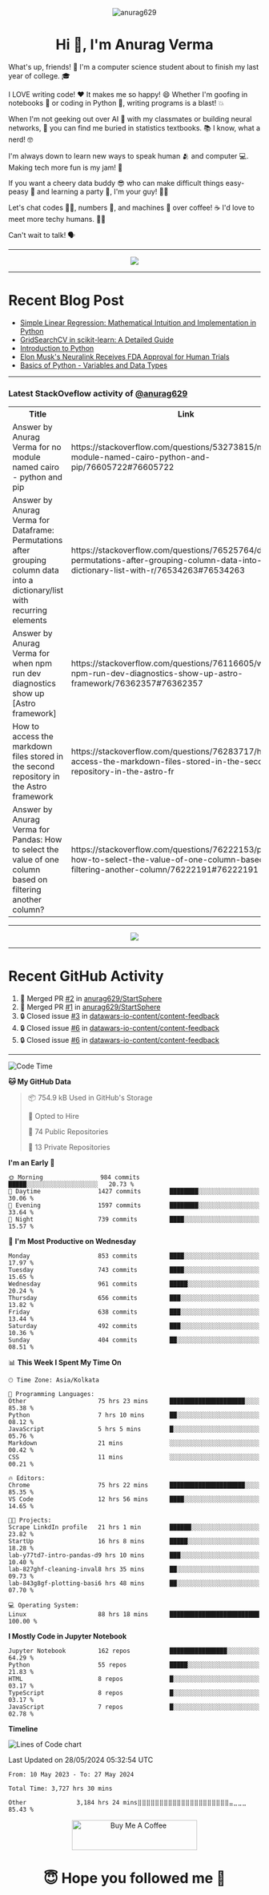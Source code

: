 

<p align="center"> <img src="https://komarev.com/ghpvc/?username=anurag629&label=Profile%20views&color=0e75b6&style=flat" alt="anurag629" /> </p>

<h1 align="center">Hi 👋, I'm Anurag Verma</h1>

What's up, friends! 👋 I'm a computer science student about to finish my last year of college. 🎓

I LOVE writing code! ❤️ It makes me so happy! 😄 Whether I'm goofing in notebooks 📓 or coding in Python 🐍, writing programs is a blast! 💥

When I'm not geeking out over AI 🤖 with my classmates or building neural networks, 🧠 you can find me buried in statistics textbooks. 📚 I know, what a nerd! 🤓

I'm always down to learn new ways to speak human 🫂 and computer 💻. Making tech more fun is my jam! 🍇

If you want a cheery data buddy 😎 who can make difficult things easy-peasy 🥝 and learning a party 🎉, I'm your guy! 🙋‍♂️

Let's chat codes 👨‍💻, numbers 🧮, and machines 🤖 over coffee! ☕ I'd love to meet more techy humans. 💁‍♂️

Can't wait to talk! 🗣️

---

<p align="center">
  <img src="https://spotify-github-profile.vercel.app/api/view.svg?uid=mwvywke3fo2gajpenodnmobfh&cover_image=true&theme=default&show_offline=false&background_color=121212&interchange=false&bar_color=53b14f&bar_color_cover=true">
</p>

---

# Recent Blog Post

<!-- BLOG-POST-LIST:START -->
- [Simple Linear Regression: Mathematical Intuition and Implementation in Python](https://codercops.tech/blog/machine-learning-algorithms/simple-linear-regression-mathematical-intuation)
- [GridSearchCV in scikit-learn: A Detailed Guide](https://codercops.tech/blog/gridsearchcv-in-scikit-learn-a-detailed-guide)
- [Introduction to Python](https://codercops.tech/blog/python-tutorial/introduction-to-python)
- [Elon Musk&#39;s Neuralink Receives FDA Approval for Human Trials](https://codercops.tech/blog/elon-musks-neuralink-receives-fda-approval-for-human-trials)
- [Basics of Python - Variables and Data Types](https://codercops.tech/blog/python-basics-of-python-variables-and-data-types)
<!-- BLOG-POST-LIST:END -->

---

### Latest StackOveflow activity of [@anurag629](https://github.com/anurag629)
<table>
  <tr><th>Title</th><th>Link</th></tr>
  <!-- STACKOVERFLOW:START --><tr><td>Answer by Anurag Verma for no module named cairo - python and pip</td><td>https://stackoverflow.com/questions/53273815/no-module-named-cairo-python-and-pip/76605722#76605722</td></tr><tr><td>Answer by Anurag Verma for Dataframe: Permutations after grouping column data into a dictionary/list with recurring elements</td><td>https://stackoverflow.com/questions/76525764/dataframe-permutations-after-grouping-column-data-into-a-dictionary-list-with-r/76534263#76534263</td></tr><tr><td>Answer by Anurag Verma for when npm run dev diagnostics show up [Astro framework]</td><td>https://stackoverflow.com/questions/76116605/when-npm-run-dev-diagnostics-show-up-astro-framework/76362357#76362357</td></tr><tr><td>How to access the markdown files stored in the second repository in the Astro framework</td><td>https://stackoverflow.com/questions/76283717/how-to-access-the-markdown-files-stored-in-the-second-repository-in-the-astro-fr</td></tr><tr><td>Answer by Anurag Verma for Pandas: How to select the value of one column based on filtering another column?</td><td>https://stackoverflow.com/questions/76222153/pandas-how-to-select-the-value-of-one-column-based-on-filtering-another-column/76222191#76222191</td></tr><!-- STACKOVERFLOW:END -->
</table>

---

<p align="center">
  <img alig src="https://github-profile-trophy.vercel.app/?username=anurag629&theme=onedark&column=-1" />
</p>

---

# Recent GitHub Activity
<!--START_SECTION:activity-->
1. 🎉 Merged PR [#2](https://github.com/anurag629/StartSphere/pull/2) in [anurag629/StartSphere](https://github.com/anurag629/StartSphere)
2. 🎉 Merged PR [#1](https://github.com/anurag629/StartSphere/pull/1) in [anurag629/StartSphere](https://github.com/anurag629/StartSphere)
3. 🔒 Closed issue [#3](https://github.com/datawars-io-content/content-feedback/issues/3) in [datawars-io-content/content-feedback](https://github.com/datawars-io-content/content-feedback)
4. 🔒 Closed issue [#6](https://github.com/datawars-io-content/content-feedback/issues/6) in [datawars-io-content/content-feedback](https://github.com/datawars-io-content/content-feedback)
5. 🔒 Closed issue [#6](https://github.com/datawars-io-content/content-feedback/issues/6) in [datawars-io-content/content-feedback](https://github.com/datawars-io-content/content-feedback)
<!--END_SECTION:activity-->

---

<!--START_SECTION:waka-->
![Code Time](http://img.shields.io/badge/Code%20Time-3%2C730%20hrs%2021%20mins-blue)

**🐱 My GitHub Data** 

> 📦 754.9 kB Used in GitHub's Storage 
 > 
> 💼 Opted to Hire
 > 
> 📜 74 Public Repositories 
 > 
> 🔑 13 Private Repositories 
 > 
**I'm an Early 🐤** 

```text
🌞 Morning                984 commits         █████░░░░░░░░░░░░░░░░░░░░   20.73 % 
🌆 Daytime                1427 commits        ████████░░░░░░░░░░░░░░░░░   30.06 % 
🌃 Evening                1597 commits        ████████░░░░░░░░░░░░░░░░░   33.64 % 
🌙 Night                  739 commits         ████░░░░░░░░░░░░░░░░░░░░░   15.57 % 
```
📅 **I'm Most Productive on Wednesday** 

```text
Monday                   853 commits         ████░░░░░░░░░░░░░░░░░░░░░   17.97 % 
Tuesday                  743 commits         ████░░░░░░░░░░░░░░░░░░░░░   15.65 % 
Wednesday                961 commits         █████░░░░░░░░░░░░░░░░░░░░   20.24 % 
Thursday                 656 commits         ███░░░░░░░░░░░░░░░░░░░░░░   13.82 % 
Friday                   638 commits         ███░░░░░░░░░░░░░░░░░░░░░░   13.44 % 
Saturday                 492 commits         ███░░░░░░░░░░░░░░░░░░░░░░   10.36 % 
Sunday                   404 commits         ██░░░░░░░░░░░░░░░░░░░░░░░   08.51 % 
```


📊 **This Week I Spent My Time On** 

```text
🕑︎ Time Zone: Asia/Kolkata

💬 Programming Languages: 
Other                    75 hrs 23 mins      █████████████████████░░░░   85.38 % 
Python                   7 hrs 10 mins       ██░░░░░░░░░░░░░░░░░░░░░░░   08.12 % 
JavaScript               5 hrs 5 mins        █░░░░░░░░░░░░░░░░░░░░░░░░   05.76 % 
Markdown                 21 mins             ░░░░░░░░░░░░░░░░░░░░░░░░░   00.42 % 
CSS                      11 mins             ░░░░░░░░░░░░░░░░░░░░░░░░░   00.21 % 

🔥 Editors: 
Chrome                   75 hrs 22 mins      █████████████████████░░░░   85.35 % 
VS Code                  12 hrs 56 mins      ████░░░░░░░░░░░░░░░░░░░░░   14.65 % 

🐱‍💻 Projects: 
Scrape LinkdIn profile   21 hrs 1 min        ██████░░░░░░░░░░░░░░░░░░░   23.82 % 
StartUp                  16 hrs 8 mins       █████░░░░░░░░░░░░░░░░░░░░   18.28 % 
lab-y77td7-intro-pandas-d9 hrs 10 mins       ███░░░░░░░░░░░░░░░░░░░░░░   10.40 % 
lab-827ghf-cleaning-inval8 hrs 35 mins       ██░░░░░░░░░░░░░░░░░░░░░░░   09.73 % 
lab-843g8gf-plotting-basi6 hrs 48 mins       ██░░░░░░░░░░░░░░░░░░░░░░░   07.70 % 

💻 Operating System: 
Linux                    88 hrs 18 mins      █████████████████████████   100.00 % 
```

**I Mostly Code in Jupyter Notebook** 

```text
Jupyter Notebook         162 repos           ████████████████░░░░░░░░░   64.29 % 
Python                   55 repos            █████░░░░░░░░░░░░░░░░░░░░   21.83 % 
HTML                     8 repos             █░░░░░░░░░░░░░░░░░░░░░░░░   03.17 % 
TypeScript               8 repos             █░░░░░░░░░░░░░░░░░░░░░░░░   03.17 % 
JavaScript               7 repos             █░░░░░░░░░░░░░░░░░░░░░░░░   02.78 % 
```



**Timeline**

![Lines of Code chart](https://raw.githubusercontent.com/anurag629/anurag629/main/assets/bar_graph.png)


 Last Updated on 28/05/2024 05:32:54 UTC
<!--END_SECTION:waka-->

<!--START_SECTION:waka-simple-->

```text
From: 10 May 2023 - To: 27 May 2024

Total Time: 3,727 hrs 30 mins

Other              3,184 hrs 24 mins⣿⣿⣿⣿⣿⣿⣿⣿⣿⣿⣿⣿⣿⣿⣿⣿⣿⣿⣿⣿⣿⣤⣀⣀⣀   85.43 %
```

<!--END_SECTION:waka-simple-->

<p align="center"> 
<a href="https://www.buymeacoffee.com/anurag629" target="_blank"><img src="https://cdn.buymeacoffee.com/buttons/default-orange.png" alt="Buy Me A Coffee" height="60" width="250"></a>
</p>


<h1 align="center"> 😇 Hope you followed me 🥰  </h1>
